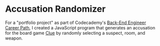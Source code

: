 # Accusation Randomizer

For a "portfolio project" as part of Codecademy's [Back-End Engineer Career Path](https://www.codecademy.com/learn/paths/back-end-engineer-career-path), I created a JavaScript program that generates an accusation for the board game [Clue](https://en.wikipedia.org/wiki/Cluedo) by randomly selecting a suspect, room, and weapon.